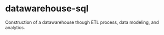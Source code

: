 # datawarehouse-sql
Construction of a datawarehouse though ETL process, data modeling, and analytics.  
